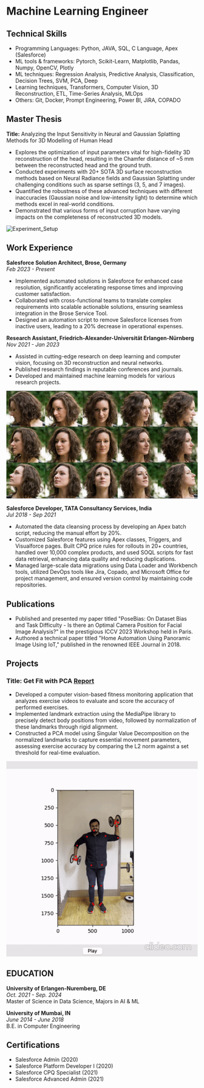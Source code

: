 # Machine Learning Engineer

## Technical Skills
- Programming Languages: Python, JAVA, SQL, C Language, Apex (Salesforce)
- ML tools & frameworks: Pytorch, Scikit-Learn, Matplotlib, Pandas, Numpy, OpenCV, Plotly
- ML techniques: Regression Analysis, Predictive Analysis, Classification, Decision Trees, SVM, PCA, Deep
- Learning techniques, Transformers, Computer Vision, 3D Reconstruction, ETL, Time-Series Analysis, MLOps
- Others: Git, Docker, Prompt Engineering, Power BI, JiRA, COPADO

## Master Thesis
**Title:** Analyzing the Input Sensitivity in Neural and Gaussian Splatting Methods for 3D Modelling of Human Head

- Explores the optimization of input parameters vital for high-fidelity 3D reconstruction of the head, resulting in the Chamfer distance of ~5 mm between the reconstructed head and the ground truth.
- Conducted experiments with 20+ SOTA 3D surface reconstruction methods based on Neural Radiance fields and Gaussian Splatting under challenging conditions such as sparse settings (3, 5, and 7 images).
- Quantified the robustness of these advanced techniques with different inaccuracies (Gaussian noise and low-intensity light) to determine which methods excel in real-world conditions.
- Demonstrated that various forms of input corruption have varying impacts on the completeness of reconstructed 3D models.

![Experiment_Setup](/assets/img/camera_exp_setup.gif)

## Work Experience
**Salesforce Solution Architect, Brose, Germany**  
*Feb 2023 - Present*

- Implemented automated solutions in Salesforce for enhanced case resolution, significantly accelerating response times and improving customer satisfaction.
- Collaborated with cross-functional teams to translate complex requirements into scalable actionable solutions, ensuring seamless integration in the Brose Service Tool.
- Designed an automation script to remove Salesforce licenses from inactive users, leading to a 20% decrease in operational expenses.

**Research Assistant, Friedrich-Alexander-Universität Erlangen-Nürnberg**  
*Nov 2021 - Jan 2023*

- Assisted in cutting-edge research on deep learning and computer vision, focusing on 3D reconstruction and neural networks.
- Published research findings in reputable conferences and journals.
- Developed and maintained machine learning models for various research projects.

![Optimal Camera Position](/assets/img/optimal_camera.jpg)

**Salesforce Developer, TATA Consultancy Services, India**  
*Jul 2018 - Sep 2021*

- Automated the data cleansing process by developing an Apex batch script, reducing the manual effort by 20%.
- Customized Salesforce features using Apex classes, Triggers, and Visualforce pages. Built CPQ price rules for rollouts in 20+ countries, handled over 10,000 complex products, and used SOQL scripts for fast data retrieval, enhancing data quality and reducing duplications.
- Managed large-scale data migrations using Data Loader and Workbench tools, utilized DevOps tools like Jira, Copado, and Microsoft Office for project management, and ensured version control by maintaining code repositories.


## Publications
- Published and presented my paper titled "PoseBias: On Dataset Bias and Task Difficulty - Is there an Optimal Camera Position for Facial Image Analysis?" in the prestigious ICCV 2023 Workshop held in Paris.
- Authored a technical paper titled "Home Automation Using Panoramic Image Using IoT," published in the renowned IEEE Journal in 2018.


## Projects

###  Title: Get Fit with PCA [Report](https://github.com/mohit-choithwani/Get_Fit_with_PCA/blob/main/Fitness%20App.pdf)
- Developed a computer vision-based fitness monitoring application that analyzes exercise videos to evaluate and score the accuracy of performed exercises.
- Implemented landmark extraction using the MediaPipe library to precisely detect body positions from video, followed by normalization of these landmarks through rigid alignment.
- Constructed a PCA model using Singular Value Decomposition on the normalized landmarks to capture essential movement parameters, assessing exercise accuracy by comparing the L2 norm against a set threshold for real-time evaluation.

![Fitness App](/assets/img/pca_image.gif)

##  EDUCATION

**University of Erlangen-Nuremberg, DE**  
*Oct. 2021 - Sep. 2024*  
Master of Science in Data Science, Majors in AI & ML

**University of Mumbai, IN**  
*June 2014 - June 2018*  
B.E. in Computer Engineering

## Certifications
- Salesforce Admin (2020)
- Salesforce Platform Developer I (2020)
- Salesforce CPQ Specialist (2021)
- Salesforce Advanced Admin (2021)
 
